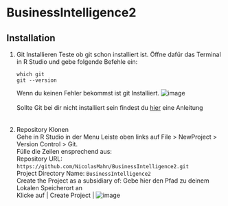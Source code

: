 # BusinessIntelligence2

<h2> Installation </h2>

1. Git Installieren
    Teste ob git schon installiert ist. Öffne dafür das Terminal in R Studio und gebe folgende Befehle ein:<br>
      ```shell
      which git
      git --version
      ```
     Wenn du keinen Fehler bekommst ist git Installiert.
    ![image](https://user-images.githubusercontent.com/64785342/145038905-fa79bf23-9fde-42e5-9a26-f7dd9346408e.png)
    <br><br>
    Sollte Git bei dir nicht installiert sein findest du <a href=https://happygitwithr.com/install-git.html>hier</a> eine Anleitung
    <br><br><br>
2. Repository Klonen<br>
    Gehe in R Studio in der Menu Leiste oben links auf File > NewProject > Version Control > Git.<br>
    Fülle die Zeilen ensprechend aus:<br>
    Repository URL: ```https://github.com/NicolasMahn/BusinessIntelligence2.git```<br>
    Project Directory Name: ```BusinessIntelligence2```<br>
    Create the Project as a subsidiary of: Gebe hier den Pfad zu deinem Lokalen Speicherort an<br>
    Klicke auf  | Create Project |
    ![image](https://user-images.githubusercontent.com/64785342/145043155-82341640-28de-45ef-940a-d15019b7f984.png)

    
